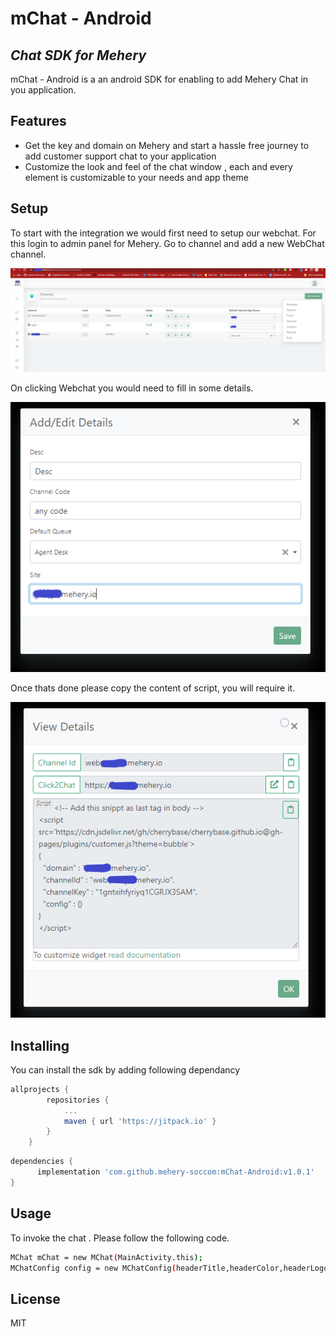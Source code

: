 # mChat - Android
## _Chat SDK for Mehery_

mChat - Android is a an android SDK for enabling to add Mehery Chat in you application.

## Features

- Get the key and domain on Mehery and start a hassle free journey to add customer support chat to your application
- Customize the look and feel of the chat window , each and every element is customizable to your needs and app theme


## Setup

To start with the integration we would first need to setup our webchat. For this login to admin panel for Mehery. Go to channel and add a new WebChat channel.

![image description](https://raw.githubusercontent.com/mehery-soccom/mChat-Android/master/images/Readme1.PNG)

On clicking Webchat you would need to fill in some details.

![image description](https://raw.githubusercontent.com/mehery-soccom/mChat-Android/master/images/Readme2.PNG)

Once thats done please copy the content of script, you will require it.

![image description](https://raw.githubusercontent.com/mehery-soccom/mChat-Android/master/images/Readme3.PNG)


## Installing

You can install the sdk by adding following dependancy

```gradle
allprojects {
		repositories {
			...
			maven { url 'https://jitpack.io' }
		}
	}
```

```gradle
dependencies {
	  implementation 'com.github.mehery-soccom:mChat-Android:v1.0.1'
}
```

## Usage

To invoke the chat . Please follow the following code.

```sh
MChat mChat = new MChat(MainActivity.this);
MChatConfig config = new MChatConfig(headerTitle,headerColor,headerLogo,headerTitleColor);
```

## License

MIT


